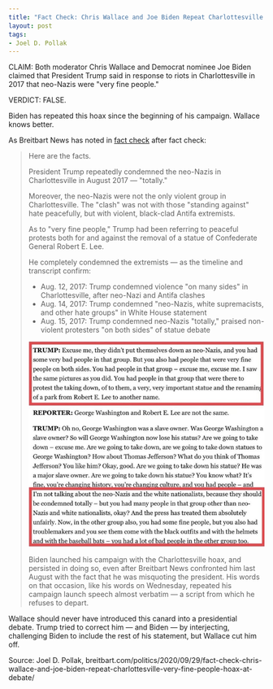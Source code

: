 ```yaml
---
title: "Fact Check: Chris Wallace and Joe Biden Repeat Charlottesville 'Very Fine People Hoax' at Presidential Debate"
layout: post
tags:
- Joel D. Pollak
---
```


CLAIM: Both moderator Chris Wallace and Democrat nominee Joe Biden claimed that President Trump said in response to riots in Charlottesville in 2017 that neo-Nazis were "very fine people."

VERDICT: FALSE.

Biden has repeated this hoax since the beginning of his campaign. Wallace knows better.

As Breitbart News has noted in [fact check](https://www.breitbart.com/2020-election/2020/08/20/fact-check-joe-biden-repeats-the-very-fine-people-hoax-at-dnc/) after fact check:

> Here are the facts.
>
> President Trump repeatedly condemned the neo-Nazis in Charlottesville in August 2017 — "totally."
>
> Moreover, the neo-Nazis were not the only violent group in Charlottesville. The "clash" was not with those "standing against" hate peacefully, but with violent, black-clad Antifa extremists.
>
> As to "very fine people," Trump had been referring to peaceful protests both for and against the removal of a statue of Confederate General Robert E. Lee.
>
> He completely condemned the extremists — as the timeline and transcript confirm:
>
> - Aug. 12, 2017: Trump condemned violence "on many sides" in Charlottesville, after neo-Nazi and Antifa clashes
> - Aug. 14, 2017: Trump condemned "neo-Nazis, white supremacists, and other hate groups" in White House statement
> - Aug. 15, 2017: Trump condemned neo-Nazis "totally," praised non-violent protesters "on both sides" of statue debate
>
> ![](/assets/2020-08-20-breitbart.jpg "Trump condemning Nazis in Charlottesville")
>
> Biden launched his campaign with the Charlottesville hoax, and persisted in doing so, even after Breitbart News confronted him last August with the fact that he was misquoting the president. His words on that occasion, like his words on Wednesday, repeated his campaign launch speech almost verbatim — a script from which he refuses to depart.

Wallace should never have introduced this canard into a presidential debate. Trump tried to correct him — and Biden — by interjecting, challenging Biden to include the rest of his statement, but Wallace cut him off.

Source: Joel D. Pollak, breitbart.com/politics/2020/09/29/fact-check-chris-wallace-and-joe-biden-repeat-charlottesville-very-fine-people-hoax-at-debate/
